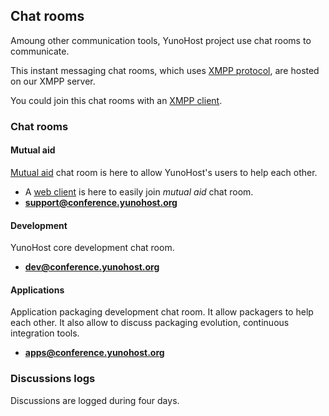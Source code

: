 ## Chat rooms

Amoung other communication tools, YunoHost project use chat rooms to communicate.

This instant messaging chat rooms, which uses [XMPP protocol](XMPP_en), are hosted on our XMPP server.

You could join this chat rooms with an [XMPP client](https://en.wikipedia.org/wiki/Comparison_of_instant_messaging_clients#XMPP-related_features).

### Chat rooms
#### Mutual aid
[Mutual aid](support_en) chat room is here to allow YunoHost's users to help each other.

- A [web client](https://chat.yunohost.org) is here to easily join _mutual aid_ chat room.
- **[support@conference.yunohost.org](xmpp:support@conference.yunohost.org?join)**

#### Development
YunoHost core development chat room.
- **[dev@conference.yunohost.org](xmpp:dev@conference.yunohost.org?join)**

#### Applications
Application packaging development chat room. It allow packagers to help each other.
It also allow to discuss packaging evolution, continuous integration tools.
- **[apps@conference.yunohost.org](xmpp:apps@conference.yunohost.org?join)**

### Discussions logs
Discussions are logged during four days.
